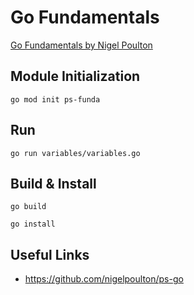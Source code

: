 # Go Fundamentals

[Go Fundamentals by Nigel Poulton](https://www.pluralsight.com/courses/go-fundamentals)

## Module Initialization

```
go mod init ps-funda
```

## Run

```
go run variables/variables.go
```

## Build & Install

```
go build
```

```
go install
```

## Useful Links

- https://github.com/nigelpoulton/ps-go
